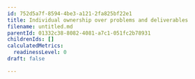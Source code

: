 ```yaml
---
id: 752d5a7f-8594-4be3-a121-2fa825bf22e1
title: Individual ownership over problems and deliverables
filename: untitled.md
parentId: 01332c38-8082-4081-a7c1-051fc2b78931
childrenIds: []
calculatedMetrics:
  readinessLevel: 0
draft: false

---
```


